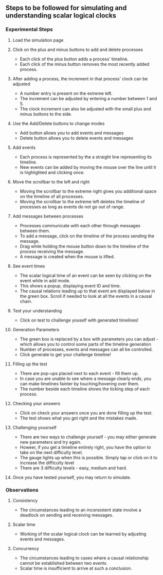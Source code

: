 ## Steps to be followed for simulating and understanding scalar logical clocks

### Experimental Steps

1. Load the simulation page

2. Click on the plus and minus buttons to add and delete processes
    - Each click of the plus button adds a process' timeline.
    - Each click of the minus button removes the most recently added process.

3. After adding a process, the increment in that process' clock can be adjusted
    - A number entry is present on the extreme left.
    - The increment can be adjusted by entering a number between 1 and 5.
    - The clock increment can also be adjusted with the small plus and minus buttons to the side. 

4. Use the Add/Delete buttons to change modes
    - Add button allows you to add events and messages
    - Delete button allows you to delete events and messages

5. Add events
    - Each process is represented by the a straight line representing its timeline.
    - New events can be added by moving the mouse over the line until it is highlighted and clicking once.

6. Move the scrollbar to the left and right
    - Moving the scrollbar to the extreme right gives you additional space on the timeline of all processes.
    - Moving the scrollbar to the extreme left deletes the timeline of processes as long as events do not go out of range.

7. Add messages between processes
    - Processes communicate with each other through messages between them.
    - To add a message, click on the timeline of the process sending the message.
    - Drag while holding the mouse button down to the timeline of the process receiving the message.
    - A message is created when the mouse is lifted.

8. See event times
    - The scalar logical time of an event can be seen by clicking on the event while in add mode.
    - This shows a popup, displaying event ID and time.
    - The causal relations leading up to that event are displayed below in the green box. Scroll if needed to look at all the events in a causal chain.

9. Test your understanding
    - Click on test to challenge youself with generated timelines!

10. Generation Parameters
    - The green box is replaced by a box with parameters you can adjust - which allows you to control some parts of the timeline generation
    - Number of processes, events and messages can all be controlled.
    - Click generate to get your challenge timeline!

11. Filling up the test
    - There are pop-ups placed next to each event - fill them up.
    - In case you are unable to see where a message clearly ends, you can make timelines fainter by touching/hovering over them.
    - The number beside each timeline shows the ticking step of each process.

12. Checking your answers
    - Click on check your answers once you are done filling up the test.
    - The test shows what you got right and the mistakes made.

13. Challenging yousrself
    - There are two ways to challenge yourself - you may either generate new parameters and try again.
    - Howeer, if you get a timeline entirely right, you have the option to take on the next difficulty level.
    - The gauge lights up when this is possible. Simply tap or click on it to increase the difficulty level
    - There are 3 difficulty levels - easy, medium and hard.

14. Once you have tested yourself, you may return to simulate.

### Observations

1. Consistency
    - The circumstances leading to an inconsistent state involve a deadlock on sending and receiving messages.

2. Scalar time
    - Working of the scalar logical clock can be learned by adjusting events and messages.

3. Concurrency
    - The circumstances leading to cases where a causal relationship cannot be established between two events.
    - Scalar time is insufficient to arrive at such a conclusion.
